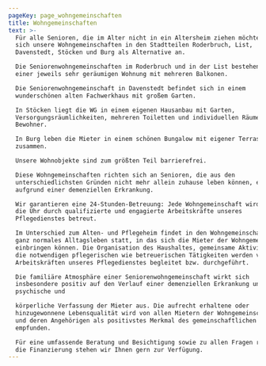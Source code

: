 ```yaml
---
pageKey: page_wohngemeinschaften
title: Wohngemeinschaften
text: >-
  Für alle Senioren, die im Alter nicht in ein Altersheim ziehen möchten, bieten
  sich unsere Wohngemeinschaften in den Stadtteilen Roderbruch, List,
  Davenstedt, Stöcken und Burg als Alternative an.

  Die Seniorenwohngemeinschaften im Roderbruch und in der List bestehen aus
  einer jeweils sehr geräumigen Wohnung mit mehreren Balkonen.

  Die Seniorenwohngemeinschaft in Davenstedt befindet sich in einem
  wunderschönen alten Fachwerkhaus mit großem Garten.

  In Stöcken liegt die WG in einem eigenen Hausanbau mit Garten,
  Versorgungsräumlichkeiten, mehreren Toiletten und individuellen Räumen für die
  Bewohner.

  In Burg leben die Mieter in einem schönen Bungalow mit eigener Terrasse
  zusammen.

  Unsere Wohnobjekte sind zum größten Teil barrierefrei.

  Diese Wohngemeinschaften richten sich an Senioren, die aus den
  unterschiedlichsten Gründen nicht mehr allein zuhause leben können, etwa
  aufgrund einer demenziellen Erkrankung.

  Wir garantieren eine 24-Stunden-Betreuung: Jede Wohngemeinschaft wird rund um
  die Uhr durch qualifizierte und engagierte Arbeitskräfte unseres
  Pflegedienstes betreut.

  Im Unterschied zum Alten- und Pflegeheim findet in den Wohngemeinschaften ein
  ganz normales Alltagsleben statt, in das sich die Mieter der Wohngemeinschaft
  einbringen können. Die Organisation des Haushaltes, gemeinsame Aktivitäten und
  die notwendigen pflegerischen wie betreuerischen Tätigkeiten werden von den
  Arbeitskräften unseres Pflegedienstes begleitet bzw. durchgeführt.

  Die familiäre Atmosphäre einer Seniorenwohngemeinschaft wirkt sich
  insbesondere positiv auf den Verlauf einer demenziellen Erkrankung und auf die
  psychische und

  körperliche Verfassung der Mieter aus. Die aufrecht erhaltene oder
  hinzugewonnene Lebensqualität wird von allen Mietern der Wohngemeinschaften
  und deren Angehörigen als positivstes Merkmal des gemeinschaftlichen Lebens
  empfunden.

  Für eine umfassende Beratung und Besichtigung sowie zu allen Fragen rund um
  die Finanzierung stehen wir Ihnen gern zur Verfügung.
---
```


